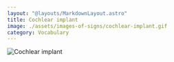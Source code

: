 ```yaml
---
layout: "@layouts/MarkdownLayout.astro"
title: Cochlear implant
image: ./assets/images-of-signs/cochlear-implant.gif
category: Vocabulary
---
```


![Cochlear implant](@signs/cochlear-implant.gif)
